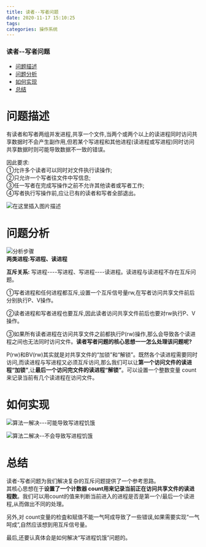 ```yaml
---
title: 读者--写者问题
date: 2020-11-17 15:10:25
tags: 
categories: 操作系统
---
```


<!--more-->

### 读者--写者问题

- [问题描述](#_4)
- [问题分析](#_15)
- [如何实现](#_32)
- [总结](#_38)

# 问题描述

有读者和写者两组并发进程,共享一个文件,当两个或两个以上的读进程同时访问共享数据时不会产生副作用,但若某个写进程和其他进程\(读进程或写进程\)同时访问共享数据时则可能导致数据不一致的错误。

因此要求:  
①允许多个读者可以同时对文件执行读操作;  
②只允许一个写者往文件中写信息;  
③任一写者在完成写操作之前不允许其他读者或写者工作;  
④写者执行写操作前,应让已有的读者和写者全部退出。

![在这里插入图片描述](https://img-blog.csdnimg.cn/20201117150316914.png?x-oss-process=image/watermark,type_ZmFuZ3poZW5naGVpdGk,shadow_10,text_aHR0cHM6Ly9ibG9nLmNzZG4ubmV0L3FxXzIxMDQwNTU5,size_16,color_FFFFFF,t_70#pic_center)

# 问题分析

![分析步骤](https://img-blog.csdnimg.cn/20201117150401769.png#pic_center)  
**两类进程:写进程、读进程**

**互斥关系:** 写进程----写进程、写进程----读进程。读进程与读进程不存在互斥问题。

①写者进程和任何进程都互斥,设置一个互斥信号量rw,在写者访问共享文件前后分别执行P、V操作。

②读者进程和写者进程也要互斥,因此读者访问共享文件前后也要对rw执行P、V操作。

③如果所有读者进程在访问共享文件之前都执行P\(rw\)操作,那么会导致各个读进程之间也无法同时访问文件。**读者写者问题的核心思想一一怎么处理该问题呢\?**

P\(rw\)和BV\(rw\)其实就是对共享文件的“加锁”和“解锁”。既然各个读进程需要同时访问,而读进程与写进程又必须互斥访问,那么我们可以让**第一个访问文件的读进程“加锁”**,让**最后一个访问完文件的读进程“解锁”**。可以设置一个整数变量 count来记录当前有几个读进程在访问文件。

# 如何实现

![算法一解决---可能导致写进程饥饿](https://img-blog.csdnimg.cn/20201117150731301.png?x-oss-process=image/watermark,type_ZmFuZ3poZW5naGVpdGk,shadow_10,text_aHR0cHM6Ly9ibG9nLmNzZG4ubmV0L3FxXzIxMDQwNTU5,size_16,color_FFFFFF,t_70#pic_center)

![算法二解决--不会导致写进程饥饿](https://img-blog.csdnimg.cn/20201117150809224.png?x-oss-process=image/watermark,type_ZmFuZ3poZW5naGVpdGk,shadow_10,text_aHR0cHM6Ly9ibG9nLmNzZG4ubmV0L3FxXzIxMDQwNTU5,size_16,color_FFFFFF,t_70#pic_center)

# 总结

读者-写者问题为我们解决复杂的互斥问题提供了一个参考思路。  
其核心思想在于**设置了一个计数器 count用来记录当前正在访问共享文件的读进程数**。我们可以用count的值来判断当前进入的进程是否是第一个/最后一个读进程,从而做出不同的处理。

另外,对 count变量的检査和赋值不能一气呵成导致了一些错误,如果需要实现“一气呵成”,自然应该想到用互斥信号量。

最后,还要认真体会是如何解决“写进程饥饿”问题的。